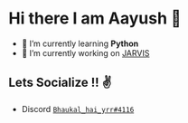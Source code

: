 # Hi there I am Aayush 👋

- 🌱 I’m currently learning  **Python**
- 🔭 I’m currently working on [JARVIS](https://discord.com/oauth2/authorize?client_id=859656056660819988&permissions=8&scope=bot%20applications.commands)


## Lets Socialize !! ✌

* Discord [ `Bhaukal_hai_yrr#4116` ](https://discord.gg/dhjcqG7UHn)
